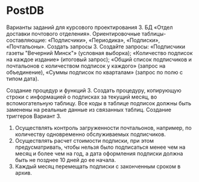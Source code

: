 # PostDB

Варианты заданий для курсового проектирования
3. БД «Отдел доставки почтового отделения». 
Ориентировочные таблицы-составляющие: «Подписчики», «Периодика», «Подписки», «Почтальоны». 
Создать запросы
3. Создайте запросы: «Подписчики газеты "Вечерний Минск"» (условная выборка); «Количество подписок на каждое издание» (итоговый запрос); «Общий список подписчиков и почтальонов с количеством подписок у каждого» (запрос на объединение), «Суммы подписок по кварталам» (запрос по полю с типом дата).

Создание процедур и функций 
3. Создать процедуру, копирующую строки с информацией о подписках за текущий месяц, во вспомогательную таблицу. Все коды в таблице подписок должны быть заменены на реальные данные из связанных таблиц.
Создание триггеров
Вариант 3.
1) Осуществлять контроль загруженности почтальонов, например, по количеству одновременно обслуживаемых подписчиков. 
2) Осуществлять расчет стоимости подписки, при этом предусматривать, чтобы нельзя было подписаться менее чем на месяц и более чем на год, а дата оформления подписки должна быть не позднее 10 дней до ее начала.
3) Каждый месяц перемещать подписки с законченным сроком в архив.
